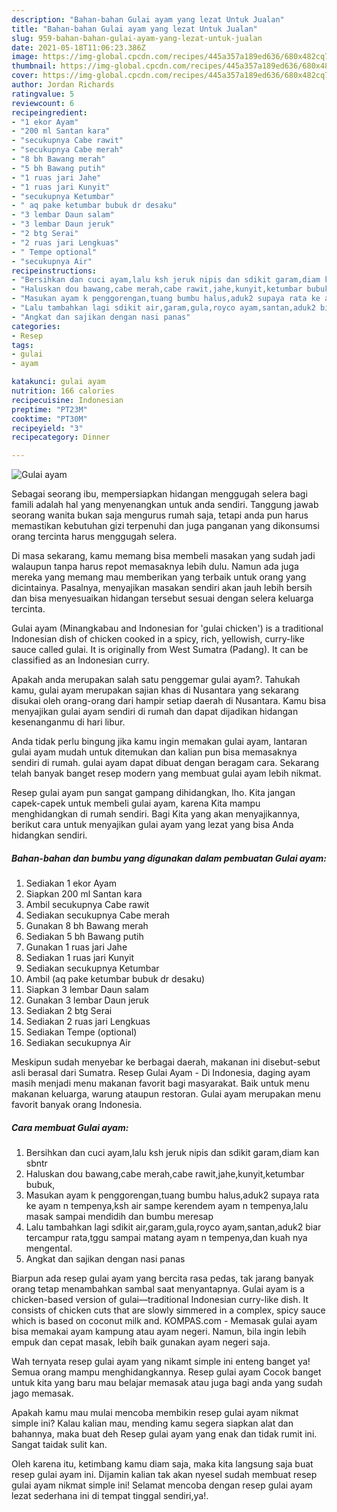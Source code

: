 ```yaml
---
description: "Bahan-bahan Gulai ayam yang lezat Untuk Jualan"
title: "Bahan-bahan Gulai ayam yang lezat Untuk Jualan"
slug: 959-bahan-bahan-gulai-ayam-yang-lezat-untuk-jualan
date: 2021-05-18T11:06:23.386Z
image: https://img-global.cpcdn.com/recipes/445a357a189ed636/680x482cq70/gulai-ayam-foto-resep-utama.jpg
thumbnail: https://img-global.cpcdn.com/recipes/445a357a189ed636/680x482cq70/gulai-ayam-foto-resep-utama.jpg
cover: https://img-global.cpcdn.com/recipes/445a357a189ed636/680x482cq70/gulai-ayam-foto-resep-utama.jpg
author: Jordan Richards
ratingvalue: 5
reviewcount: 6
recipeingredient:
- "1 ekor Ayam"
- "200 ml Santan kara"
- "secukupnya Cabe rawit"
- "secukupnya Cabe merah"
- "8 bh Bawang merah"
- "5 bh Bawang putih"
- "1 ruas jari Jahe"
- "1 ruas jari Kunyit"
- "secukupnya Ketumbar"
- " aq pake ketumbar bubuk dr desaku"
- "3 lembar Daun salam"
- "3 lembar Daun jeruk"
- "2 btg Serai"
- "2 ruas jari Lengkuas"
- " Tempe optional"
- "secukupnya Air"
recipeinstructions:
- "Bersihkan dan cuci ayam,lalu ksh jeruk nipis dan sdikit garam,diam kan sbntr"
- "Haluskan dou bawang,cabe merah,cabe rawit,jahe,kunyit,ketumbar bubuk,"
- "Masukan ayam k penggorengan,tuang bumbu halus,aduk2 supaya rata ke ayam n tempenya,ksh air sampe kerendem ayam n tempenya,lalu masak sampai mendidih dan bumbu meresap"
- "Lalu tambahkan lagi sdikit air,garam,gula,royco ayam,santan,aduk2 biar tercampur rata,tggu sampai matang ayam n tempenya,dan kuah nya mengental."
- "Angkat dan sajikan dengan nasi panas"
categories:
- Resep
tags:
- gulai
- ayam

katakunci: gulai ayam 
nutrition: 166 calories
recipecuisine: Indonesian
preptime: "PT23M"
cooktime: "PT30M"
recipeyield: "3"
recipecategory: Dinner

---
```



![Gulai ayam](https://img-global.cpcdn.com/recipes/445a357a189ed636/680x482cq70/gulai-ayam-foto-resep-utama.jpg)

Sebagai seorang ibu, mempersiapkan hidangan menggugah selera bagi famili adalah hal yang menyenangkan untuk anda sendiri. Tanggung jawab seorang  wanita bukan saja mengurus rumah saja, tetapi anda pun harus memastikan kebutuhan gizi terpenuhi dan juga panganan yang dikonsumsi orang tercinta harus menggugah selera.

Di masa  sekarang, kamu memang bisa membeli masakan yang sudah jadi walaupun tanpa harus repot memasaknya lebih dulu. Namun ada juga mereka yang memang mau memberikan yang terbaik untuk orang yang dicintainya. Pasalnya, menyajikan masakan sendiri akan jauh lebih bersih dan bisa menyesuaikan hidangan tersebut sesuai dengan selera keluarga tercinta. 

Gulai ayam (Minangkabau and Indonesian for &#39;gulai chicken&#39;) is a traditional Indonesian dish of chicken cooked in a spicy, rich, yellowish, curry-like sauce called gulai. It is originally from West Sumatra (Padang). It can be classified as an Indonesian curry.

Apakah anda merupakan salah satu penggemar gulai ayam?. Tahukah kamu, gulai ayam merupakan sajian khas di Nusantara yang sekarang disukai oleh orang-orang dari hampir setiap daerah di Nusantara. Kamu bisa menyajikan gulai ayam sendiri di rumah dan dapat dijadikan hidangan kesenanganmu di hari libur.

Anda tidak perlu bingung jika kamu ingin memakan gulai ayam, lantaran gulai ayam mudah untuk ditemukan dan kalian pun bisa memasaknya sendiri di rumah. gulai ayam dapat dibuat dengan beragam cara. Sekarang telah banyak banget resep modern yang membuat gulai ayam lebih nikmat.

Resep gulai ayam pun sangat gampang dihidangkan, lho. Kita jangan capek-capek untuk membeli gulai ayam, karena Kita mampu menghidangkan di rumah sendiri. Bagi Kita yang akan menyajikannya, berikut cara untuk menyajikan gulai ayam yang lezat yang bisa Anda hidangkan sendiri.

<!--inarticleads1-->

##### Bahan-bahan dan bumbu yang digunakan dalam pembuatan Gulai ayam:

1. Sediakan 1 ekor Ayam
1. Siapkan 200 ml Santan kara
1. Ambil secukupnya Cabe rawit
1. Sediakan secukupnya Cabe merah
1. Gunakan 8 bh Bawang merah
1. Sediakan 5 bh Bawang putih
1. Gunakan 1 ruas jari Jahe
1. Sediakan 1 ruas jari Kunyit
1. Sediakan secukupnya Ketumbar
1. Ambil  (aq pake ketumbar bubuk dr desaku)
1. Siapkan 3 lembar Daun salam
1. Gunakan 3 lembar Daun jeruk
1. Sediakan 2 btg Serai
1. Sediakan 2 ruas jari Lengkuas
1. Sediakan  Tempe (optional)
1. Sediakan secukupnya Air


Meskipun sudah menyebar ke berbagai daerah, makanan ini disebut-sebut asli berasal dari Sumatra. Resep Gulai Ayam - Di Indonesia, daging ayam masih menjadi menu makanan favorit bagi masyarakat. Baik untuk menu makanan keluarga, warung ataupun restoran. Gulai ayam merupakan menu favorit banyak orang Indonesia. 

<!--inarticleads2-->

##### Cara membuat Gulai ayam:

1. Bersihkan dan cuci ayam,lalu ksh jeruk nipis dan sdikit garam,diam kan sbntr
1. Haluskan dou bawang,cabe merah,cabe rawit,jahe,kunyit,ketumbar bubuk,
1. Masukan ayam k penggorengan,tuang bumbu halus,aduk2 supaya rata ke ayam n tempenya,ksh air sampe kerendem ayam n tempenya,lalu masak sampai mendidih dan bumbu meresap
1. Lalu tambahkan lagi sdikit air,garam,gula,royco ayam,santan,aduk2 biar tercampur rata,tggu sampai matang ayam n tempenya,dan kuah nya mengental.
1. Angkat dan sajikan dengan nasi panas


Biarpun ada resep gulai ayam yang bercita rasa pedas, tak jarang banyak orang tetap menambahkan sambal saat menyantapnya. Gulai ayam is a chicken-based version of gulai—traditional Indonesian curry-like dish. It consists of chicken cuts that are slowly simmered in a complex, spicy sauce which is based on coconut milk and. KOMPAS.com - Memasak gulai ayam bisa memakai ayam kampung atau ayam negeri. Namun, bila ingin lebih empuk dan cepat masak, lebih baik gunakan ayam negeri saja. 

Wah ternyata resep gulai ayam yang nikamt simple ini enteng banget ya! Semua orang mampu menghidangkannya. Resep gulai ayam Cocok banget untuk kita yang baru mau belajar memasak atau juga bagi anda yang sudah jago memasak.

Apakah kamu mau mulai mencoba membikin resep gulai ayam nikmat simple ini? Kalau kalian mau, mending kamu segera siapkan alat dan bahannya, maka buat deh Resep gulai ayam yang enak dan tidak rumit ini. Sangat taidak sulit kan. 

Oleh karena itu, ketimbang kamu diam saja, maka kita langsung saja buat resep gulai ayam ini. Dijamin kalian tak akan nyesel sudah membuat resep gulai ayam nikmat simple ini! Selamat mencoba dengan resep gulai ayam lezat sederhana ini di tempat tinggal sendiri,ya!.


